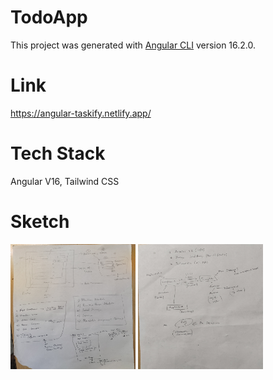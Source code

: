 # TodoApp

This project was generated with [Angular CLI](https://github.com/angular/angular-cli) version 16.2.0.

# Link
https://angular-taskify.netlify.app/

# Tech Stack
Angular V16, Tailwind CSS

# Sketch 
<img src="./src/assets/Image1.jpg" width="200" height="200"/>

<img src="./src/assets/Image2.jpg" width="200" height="200"/>